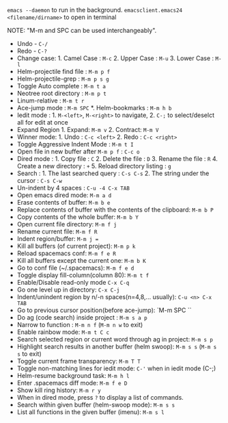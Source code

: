 `emacs --daemon` to run in the background.
`emacsclient.emacs24 <filename/dirname>` to open in terminal

NOTE: "M-m and SPC can be used interchangeably".

* Undo - `C-/`
* Redo - `C-?`
* Change case: 1. Camel Case : `M-c`
               2. Upper Case : `M-u`
               3. Lower Case : `M-l`
* Helm-projectile find file : `M-m p f`
* Helm-projectile-grep : `M-m p s g`
* Toggle Auto complete : `M-m t a`
* Neotree root directory : `M-m p t`
* Linum-relative : `M-m t r`
* Ace-jump mode : `M-m SPC`
*. Helm-bookmarks : `M-m h b`
* Iedit mode : 1. `M-<left>`, `M-<right>` to navigate,
               2. `C-;` to select/deselct all for edit at once
* Expand Region 1. Expand: `M-m v`
                2. Contract: `M-m V`
* Winner mode: 1. Undo : `C-c <left>`
               2. Redo : `C-c <right>`
* Toggle Aggressive Indent Mode : `M-m t I`
* Open file in new buffer after `M-m p f` : `C-c o`
* Dired mode : 1. Copy file : `C`
               2. Delete the file : `D`
               3. Rename the file : `R`
               4. Create a new directory : `+`
               5. Reload directory listing : `g`
* Search : 1. The last searched query : `C-s C-s`
           2. The string under the cursor : `C-s C-w`
* Un-indent by 4 spaces : `C-u -4 C-x TAB`
* Open emacs dired mode: `M-m a d`
* Erase contents of buffer: `M-m b e`
* Replace contents of buffer with the contents of the clipboard: `M-m b P`
* Copy contents of the whole buffer: `M-m b Y`
* Open current file directory: `M-m f j`
* Rename current file: `M-m f R`
* Indent region/buffer: `M-m j =`
* Kill all buffers (of current project): `M-m p k`
* Reload spacemacs conf: `M-m f e R`
* Kill all buffers except the current one: `M-m b K`
* Go to conf file (~/.spacemacs): `M-m f e d`
* Toggle display fill-column(column 80): `M-m t f`
* Enable/Disable read-only mode `C-x C-q`
* Go one level up in directory: `C-x C-j`
* Indent/unindent region by n/-n spaces(n=4,8,... usually): `C-u <n> C-x TAB` 
* Go to previous cursor position(before ace-jump): `M-m SPC ``
* Do ag (code search) inside project : `M-m s a p`
* Narrow to function : `M-m n f` (`M-m n w` to exit)
* Enable rainbow mode: `M-m t C c`
* Search selected region or current word through ag in project: `M-m s p`
* Highlight search results in another buffer (helm swoop): `M-m s s` (`M-m s s` to exit)
* Toggle current frame transparency: `M-m T T`
* Toggle non-matching lines for iedit mode: `C-'` when in iedit mode (C-;)
* Helm-resume background task: `M-m h l`
* Enter .spacemacs diff mode: `M-m f e D`
* Show kill ring history: `M-m r y`
* When in dired mode, press `?` to display a list of commands.
* Search within given buffer (helm-swoop mode): `M-m s s`
* List all functions in the given buffer (imenu): `M-m s l`
